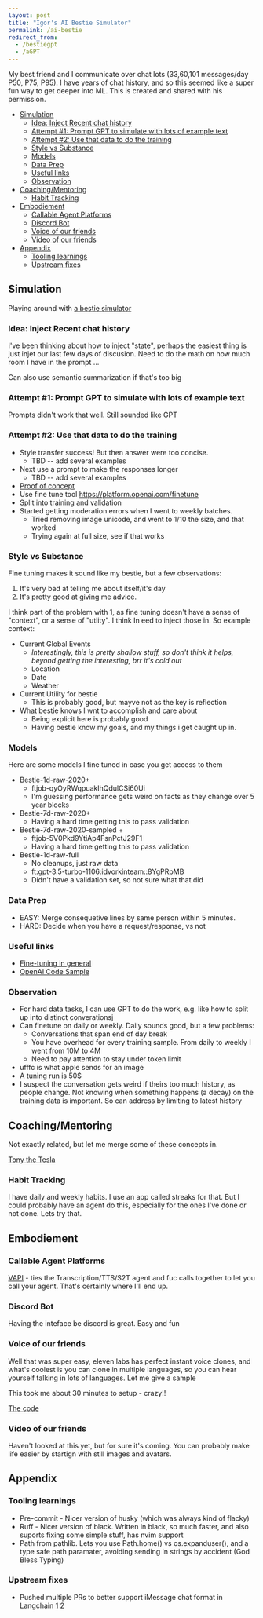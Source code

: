 ```yaml
---
layout: post
title: "Igor's AI Bestie Simulator"
permalink: /ai-bestie
redirect_from:
  - /bestiegpt
  - /aGPT
---
```


My best friend and I communicate over chat lots (33,60,101 messages/day P50, P75, P95). I have years of chat history, and so this seemed like a super fun way to get deeper into ML. This is created and shared with his permission.

<!-- prettier-ignore-start -->
<!-- vim-markdown-toc GFM -->

- [Simulation](#simulation)
    - [Idea: Inject Recent chat history](#idea-inject-recent-chat-history)
    - [Attempt #1: Prompt GPT to simulate with lots of example text](#attempt-1-prompt-gpt-to-simulate-with-lots-of-example-text)
    - [Attempt #2: Use that data to do the training](#attempt-2-use-that-data-to-do-the-training)
    - [Style vs Substance](#style-vs-substance)
    - [Models](#models)
    - [Data Prep](#data-prep)
    - [Useful links](#useful-links)
    - [Observation](#observation)
- [Coaching/Mentoring](#coachingmentoring)
    - [Habit Tracking](#habit-tracking)
- [Embodiement](#embodiement)
    - [Callable Agent Platforms](#callable-agent-platforms)
    - [Discord Bot](#discord-bot)
    - [Voice of our friends](#voice-of-our-friends)
    - [Video of our friends](#video-of-our-friends)
- [Appendix](#appendix)
    - [Tooling learnings](#tooling-learnings)
    - [Upstream fixes](#upstream-fixes)

<!-- vim-markdown-toc -->
<!-- prettier-ignore-end -->

## Simulation

Playing around with [a bestie simulator](https://python.langchain.com/docs/integrations/chat_loaders/facebook)

### Idea: Inject Recent chat history

I've been thinking about how to inject "state", perhaps the easiest thing is just injet our last few days of discusion. Need to do the math on how much room I have in the prompt ...

Can also use semantic summarization if that's too big

### Attempt #1: Prompt GPT to simulate with lots of example text

Prompts didn't work that well. Still sounded like GPT

### Attempt #2: Use that data to do the training

- Style transfer success! But then answer were too concise.
  - TBD -- add several examples
- Next use a prompt to make the responses longer
  - TBD -- add several examples
- [Proof of concept](https://github.com/idvorkin/nlp/blob/2f7fce99e108adaaf343c11f9edc42d07c6aba3e/play_langchain.py#L449)
- Use fine tune tool <https://platform.openai.com/finetune>
- Split into training and validation
- Started getting moderation errors when I went to weekly batches.
  - Tried removing image unicode, and went to 1/10 the size, and that worked
  - Trying again at full size, see if that works

### Style vs Substance

Fine tuning makes it sound like my bestie, but a few observations:

1. It's very bad at telling me about itself/it's day
2. It's pretty good at giving me advice.

I think part of the problem with 1, as fine tuning doesn't have a sense of "context", or a sense of "utlity". I think In eed to inject those in. So example context:

- Current Global Events
  - _Interestingly, this is pretty shallow stuff, so don't think it helps, beyond getting the interesting, brr it's cold out_
  - Location
  - Date
  - Weather
- Current Utility for bestie
  - This is probably good, but mayve not as the key is reflection
- What bestie knows I wnt to accomplish and care about
  - Being explicit here is probably good
  - Having bestie know my goals, and my things i get caught up in.

### Models

Here are some models I fine tuned in case you get access to them

- Bestie-1d-raw-2020+
  - ftjob-qyOyRWqpuakIhQdulCSi60Ui
  - I'm guessing performance gets weird on facts as they change over 5 year blocks
- Bestie-7d-raw-2020+
  - Having a hard time getting tnis to pass validation
- Bestie-7d-raw-2020-sampled +
  - ftjob-5V0Pkd9YtiAp4FsnPctJ29F1
  - Having a hard time getting tnis to pass validation
- Bestie-1d-raw-full
  - No cleanups, just raw data
  - ft:gpt-3.5-turbo-1106:idvorkinteam::8YgPRpMB
  - Didn't have a validation set, so not sure what that did

### Data Prep

- EASY: Merge consequetive lines by same person within 5 minutes.
- HARD: Decide when you have a request/response, vs not

### Useful links

- [Fine-tuning in general](https://openai.com/blog/gpt-3-5-turbo-fine-tuning-and-api-updates)
- [OpenAI Code Sample](https://github.com/openai/openai-cookbook/blob/main/examples/How_to_finetune_chat_models.ipynb)

### Observation

- For hard data tasks, I can use GPT to do the work, e.g. like how to split up into distinct converationsj
- Can finetune on daily or weekly. Daily sounds good, but a few problems:
  - Conversations that span end of day break
  - You have overhead for every training sample. From daily to weekly I went from 10M to 4M
  - Need to pay attention to stay under token limit
- ufffc is what apple sends for an image
- A tuning run is 50\$
- I suspect the conversation gets weird if theirs too much history, as people change. Not knowing when something happens (a decay) on the training data is important. So can address by limiting to latest history

## Coaching/Mentoring

Not exactly related, but let me merge some of these concepts in.

[Tony the Tesla](https://github.com/idvorkin/nlp/blob/bcb2660f97d3448a7421bd0db9cc2fc98ef6f077/convos/lifecoach.convo.md?plain=1#L28)

### Habit Tracking

I have daily and weekly habits. I use an app called streaks for that. But I could probably have an agent do this, especially for the ones I've done or not done. Lets try that.

## Embodiement

### Callable Agent Platforms

[VAPI](https://vapi.canny.io/feature-requests) - ties the Transcription/TTS/S2T agent and fuc calls together to let you call your agent. That's certainly where I'll end up.

### Discord Bot

Having the inteface be discord is great. Easy and fun

### Voice of our friends

Well that was super easy, eleven labs has perfect instant voice clones, and what's coolest is you
can clone in multiple languages, so you can hear yourself talking in lots of languages. Let me give a sample

This took me about 30 minutes to setup - crazy!!

[The code](https://github.com/idvorkin/nlp/blob/38193de32fff308ee292fa368799d804343b6336/tts.py?plain=1#L50)

### Video of our friends

Haven't looked at this yet, but for sure it's coming. You can probably make life easier by startign with still images and avatars.

## Appendix

### Tooling learnings

- Pre-commit - Nicer version of husky (which was always kind of flacky)
- Ruff - Nicer version of black. Written in black, so much faster, and also suports fixing some simple stuff, has nvim support
- Path from pathlib. Lets you use Path.home() vs os.expanduser(), and a type safe path paramater, avoiding sending in strings by accident (God Bless Typing)

### Upstream fixes

- Pushed multiple PRs to better support iMessage chat format in Langchain [1](https://github.com/langchain-ai/langchain/pull/14804) [2](https://github.com/langchain-ai/langchain/pull/14818)

